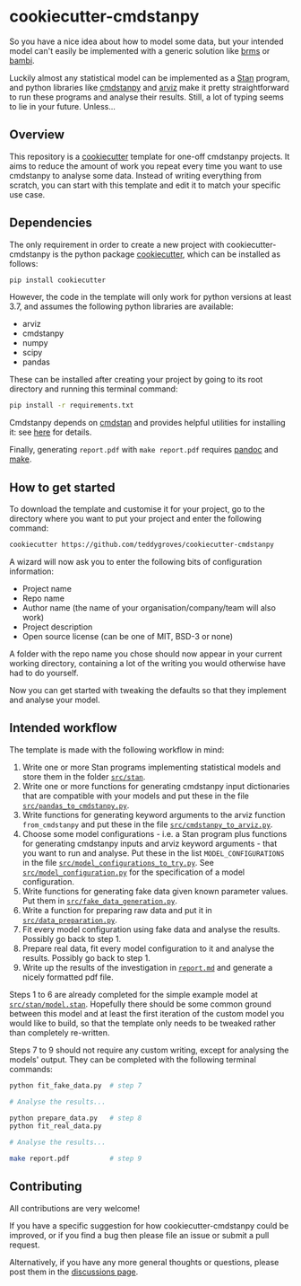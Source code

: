 # cookiecutter-cmdstanpy

So you have a nice idea about how to model some data, but your intended model
can't easily be implemented with a generic solution like
[brms](https://paul-buerkner.github.io/brms/) or
[bambi](https://bambinos.github.io/bambi/).

Luckily almost any statistical model can be implemented as a
[Stan](https://mc-stan.org/) program, and python libraries like
[cmdstanpy](https://cmdstanpy.readthedocs.io/) and
[arviz](https://arviz-devs.github.io/arviz/) make it pretty straightforward to
run these programs and analyse their results. Still, a lot of typing seems to
lie in your future. Unless...

## Overview

This repository is a
[cookiecutter](https://cookiecutter.readthedocs.io/en/1.7.2/) template for
one-off cmdstanpy projects. It aims to reduce the amount of work you repeat
every time you want to use cmdstanpy to analyse some data. Instead of writing
everything from scratch, you can start with this template and edit it to match
your specific use case.

## Dependencies
The only requirement in order to create a new project with
cookiecutter-cmdstanpy is the python package
[cookiecutter](https://cookiecutter.readthedocs.io/en/1.7.2/), which can be
installed as follows:

```sh
pip install cookiecutter

```

However, the code in the template will only work for python versions at least
3.7, and assumes the following python libraries are available:

- arviz
- cmdstanpy
- numpy
- scipy
- pandas

These can be installed after creating your project by going to its root
directory and running this terminal command:

```sh
pip install -r requirements.txt
```

Cmdstanpy depends on [cmdstan](https://mc-stan.org/users/interfaces/cmdstan)
and provides helpful utilities for installing it: see
[here](https://cmdstanpy.readthedocs.io/en/v0.9.68/installation.html#install-cmdstan)
for details.

Finally, generating `report.pdf` with `make report.pdf` requires
[pandoc](https://pandoc.org/) and [make](https://www.gnu.org/software/make/).

## How to get started

To download the template and customise it for your project, go to the directory
where you want to put your project and enter the following command:

```sh
cookiecutter https://github.com/teddygroves/cookiecutter-cmdstanpy

```

A wizard will now ask you to enter the following bits of configuration
information:

- Project name
- Repo name
- Author name (the name of your organisation/company/team will also work)
- Project description
- Open source license (can be one of MIT, BSD-3 or none)

A folder with the repo name you chose should now appear in your current working
directory, containing a lot of the writing you would otherwise have had to do
yourself. 

Now you can get started with tweaking the defaults so that they implement and
analyse your model.

## Intended workflow

The template is made with the following workflow in mind:

1. Write one or more Stan programs implementing statistical models and store
   them in the folder
   [`src/stan`](https://github.com/teddygroves/cookiecutter-cmdstanpy/tree/master/%7B%7Bcookiecutter.repo_name%7D%7D/src/stan).
2. Write one or more functions for generating cmdstanpy input dictionaries that
   are compatible with your models and put these in the file
   [`src/pandas_to_cmdstanpy.py`](https://github.com/teddygroves/cookiecutter-cmdstanpy/blob/f04c78b15787c552db72f52a6a445aee2399ae67/%7B%7Bcookiecutter.repo_name%7D%7D/src/pandas_to_cmdstanpy.py).
3. Write functions for generating keyword arguments to the arviz function
   `from_cmdstanpy` and put these in the file
   [`src/cmdstanpy_to_arviz.py`](https://github.com/teddygroves/cookiecutter-cmdstanpy/blob/master/%7B%7Bcookiecutter.repo_name%7D%7D/src/cmdstanpy_to_arviz.py).
4. Choose some model configurations - i.e. a Stan program plus functions for
   generating cmdstanpy inputs and arviz keyword arguments - that you want to
   run and analyse. Put these in the list `MODEL_CONFIGURATIONS` in the file
   [`src/model_configurations_to_try.py`](https://github.com/teddygroves/cookiecutter-cmdstanpy/blob/master/%7B%7Bcookiecutter.repo_name%7D%7D/src/model_configurations_to_try.py). See
   [`src/model_configuration.py`](https://github.com/teddygroves/cookiecutter-cmdstanpy/blob/master/%7B%7Bcookiecutter.repo_name%7D%7D/src/model_configuration.py)
   for the specification of a model configuration.
5. Write functions for generating fake data given known parameter values. Put
   them in
   [`src/fake_data_generation.py`](https://github.com/teddygroves/cookiecutter-cmdstanpy/blob/f04c78b15787c552db72f52a6a445aee2399ae67/%7B%7Bcookiecutter.repo_name%7D%7D/src/fake_data_generation.py).
6. Write a function for preparing raw data and put it in
   [`src/data_preparation.py`](https://github.com/teddygroves/cookiecutter-cmdstanpy/blob/f04c78b15787c552db72f52a6a445aee2399ae67/%7B%7Bcookiecutter.repo_name%7D%7D/src/data_preparation.py).
7. Fit every model configuration using fake data and analyse the
   results. Possibly go back to step 1.
8. Prepare real data, fit every model configuration to it and analyse the
   results. Possibly go back to step 1.
9. Write up the results of the investigation in
   [`report.md`](https://github.com/teddygroves/cookiecutter-cmdstanpy/blob/10e127209c92ba3beafe29de11ab269ec030e436/%7B%7Bcookiecutter.repo_name%7D%7D/report.md)
   and generate a nicely formatted pdf file.

Steps 1 to 6 are already completed for the simple example model at
[`src/stan/model.stan`](https://github.com/teddygroves/cookiecutter-cmdstanpy/blob/f04c78b15787c552db72f52a6a445aee2399ae67/%7B%7Bcookiecutter.repo_name%7D%7D/src/stan/model.stan). Hopefully
there should be some common ground between this model and at least the first
iteration of the custom model you would like to build, so that the template
only needs to be tweaked rather than completely re-written.

Steps 7 to 9 should not require any custom writing, except for analysing the
models' output. They can be completed with the following terminal commands:

```sh
python fit_fake_data.py  # step 7

# Analyse the results...

python prepare_data.py   # step 8
python fit_real_data.py

# Analyse the results...

make report.pdf          # step 9
```

## Contributing

All contributions are very welcome!

If you have a specific suggestion for how cookiecutter-cmdstanpy could be
improved, or if you find a bug then please file an issue or submit a pull
request.

Alternatively, if you have any more general thoughts or questions, please post
them in the [discussions
page](https://github.com/teddygroves/cookiecutter-cmdstanpy/discussions).

